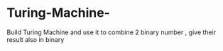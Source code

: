 # Turing-Machine-
Build Turing Machine and use it to combine 2 binary number , give their result also in binary 
